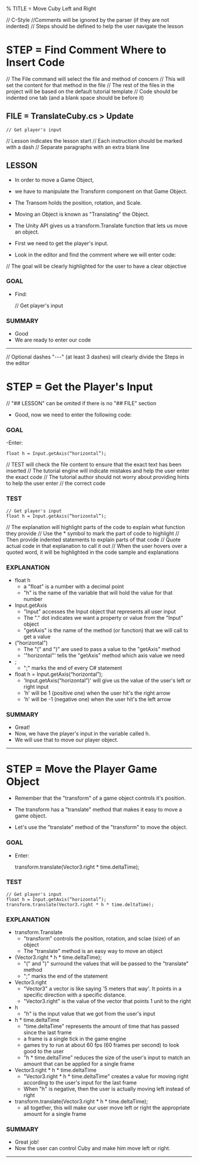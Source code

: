 % TITLE = Move Cuby Left and Right 

// C-Style //Comments will be ignored by the parser (if they are not indented)
// Steps should be defined to help the user navigate the lesson
# STEP = Find Comment Where to Insert Code

// The File command will select the file and method of concern
// This will set the content for that method in the file
// The rest of the files in the project will be based on the default tutorial template
// Code should be indented one tab (and a blank space should be before it)
## FILE = TranslateCuby.cs > Update

    // Get player's input

// Lesson indicates the lesson start
// Each instruction should be marked with a dash
// Separate paragraphs with an extra blank line
## LESSON 

- In order to move a Game Object, 
- we have to manipulate the Transform component on that Game Object. 
- The Transom holds the position, rotation, and Scale. 

- Moving an Object is known as "Translating" the Object. 
- The Unity API gives us a transform.Translate function that lets us move an object.  

- First we need to get the player's input.
- Look in the editor and find the comment where we will enter code:

// The goal will be clearly highlighted for the user to have a clear objective
### GOAL

- Find:

	// Get player's input

### SUMMARY

- Good
- We are ready to enter our code

------------------------------------------------

// Optional dashes "---" (at least 3 dashes) will clearly divide the Steps in the editor


# STEP = Get the Player's Input

// "## LESSON" can be omited if there is no "## FILE" section

- Good, now we need to enter the following code:

### GOAL

-Enter:

	float h = Input.getAxis(“horizontal”); 

// TEST will check the file content to ensure that the exact text has been inserted
// The tutorial engine will indicate mistakes and help the user enter the exact code
// The tutorial author should not worry about providing hints to help the user enter
// the correct code
### TEST

	// Get player's input
	float h = Input.getAxis(“horizontal”); 

// The explanation will highlight parts of the code to explain what function they provide
// Use the * symbol to mark the part of code to highlight
// Then provide indented statements to explain parts of that code
// Quote actual code in that explanation to call it out
// When the user hovers over a quoted word, it will be highlighted in the code sample and explanations
### EXPLANATION

* float h
    - a "float" is a number with a decimal point
    - "h" is the name of the variable that will hold the value for that number
* Input.getAxis
    - "Input" accesses the Input object that represents all user input
    - The "." dot indicates we want a property or value from the "Input" object
    - "getAxis" is the name of the method (or function) that we will call to get a value
* ("horizontal")
    - The "(" and ")" are used to pass a value to the "getAxis" method
    - '"horizontal"' tells the "getAxis" method which axis value we need
* ;
    - ";" marks the end of every C# statement
* float h = Input.getAxis(“horizontal”);
    - 'Input.getAxis(“horizontal”)' will give us the value of the user's left or right input
    - 'h' will be 1 (positive one) when the user hit's the right arrow
    - 'h' will be -1 (negative one) when the user hit's the left arrow

### SUMMARY

- Great!
- Now, we have the player's input in the variable called h.
- We will use that to move our player object.

------------------------------------------------

# STEP = Move the Player Game Object

- Remember that the "transform" of a game object controls it's position.
- The transform has a "translate" method that makes it easy to move a game object.

- Let's use the "translate" method of the "transform" to move the object.

### GOAL

- Enter:

    transform.translate(Vector3.right * time.deltaTime);

### TEST

	// Get player's input
	float h = Input.getAxis(“horizontal”); 
	transform.translate(Vector3.right * h * time.deltaTime);

### EXPLANATION

* transform.Translate
    - "transform" controls the position, rotation, and sclae (size) of an object
    - The "translate" method is an easy way to move an object
* (Vector3.right * h * time.deltaTime);
    - "(" and ")" surround the values that will be passed to the "translate" method
    - ";" marks the end of the statement
* Vector3.right
    - "Vector3" a vector is like saying '5 meters that way'. It points in a specific direction with a specific distance.
    - "Vector3.right" is the value of the vector that points 1 unit to the right 
* h
    - "h" is the input value that we got from the user's input
* h * time.deltaTime
    - "time.deltaTime" represents the amount of time that has passed since the last frame
    - a frame is a single tick in the game engine
    - games try to run at about 60 fps (60 frames per second) to look good to the user
    - "h * time.deltaTime" reduces the size of the user's input to match an amount that can be applied for a single frame
* Vector3.right * h * time.deltaTime
    - "Vector3.right * h * time.deltaTime" creates a value for moving right according to the user's input for the last frame
    - When "h" is negative, then the user is actually moving left instead of right
* transform.translate(Vector3.right * h * time.deltaTime);
    - all together, this will make our user move left or right the appropriate amount for a single frame

### SUMMARY

- Great job!
- Now the user can control Cuby and make him move left or right.

------------------------------------------------